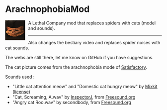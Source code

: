 # ArachnophobiaMod

<img width="64" style="margin-right: 10px" align="left" src="Thunderstore/icon.png" alt="ArachnophobiaMod icon">

A Lethal Company mod that replaces spiders with cats (model and sounds).

---

Also changes the bestiary video and replaces spider noises with cat sounds.

The webs are still there, let me know on GitHub if you have suggestions.

The cat picture comes from the arachnophobia mode of [Satisfactory](https://satisfactory.wiki.gg/wiki/Stinger#Arachnophobia_Mode_On-0).

Sounds used :
 - "Little cat attention meow" and "Domestic cat hungry meow" by [Mixkit](https://mixkit.co/free-sound-effects/cat/) ([license](https://mixkit.co/license/#sfxFree))
 - "Cat, Screaming, A.wav" by [InspectorJ](https://www.jshaw.co.uk/), from [Freesound.org](https://freesound.org/people/InspectorJ/sounds/415209/)
 - "Angry cat Roo.wav" by secondbody, from [Freesound.org](https://freesound.org/people/secondbody/sounds/50357/)
